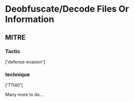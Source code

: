 # Deobfuscate/Decode Files Or Information

## MITRE

### Tactic
['defense-evasion']

### technique
['T1140']

Many more to do...
